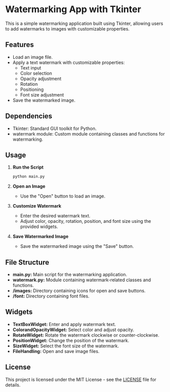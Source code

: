 # Watermarking App with Tkinter

This is a simple watermarking application built using Tkinter, allowing users to add watermarks to images with customizable properties.

## Features

- Load an image file.
- Apply a text watermark with customizable properties:
  - Text input
  - Color selection
  - Opacity adjustment
  - Rotation
  - Positioning
  - Font size adjustment
- Save the watermarked image.

## Dependencies

- Tkinter: Standard GUI toolkit for Python.
- watermark module: Custom module containing classes and functions for watermarking.

## Usage

1. **Run the Script**
    ```python
    python main.py
    ```

2. **Open an Image**
   - Use the "Open" button to load an image.
   
3. **Customize Watermark**
   - Enter the desired watermark text.
   - Adjust color, opacity, rotation, position, and font size using the provided widgets.

4. **Save Watermarked Image**
   - Save the watermarked image using the "Save" button.

## File Structure

- **main.py:** Main script for the watermarking application.
- **watermark.py:** Module containing watermark-related classes and functions.
- **/images:** Directory containing icons for open and save buttons.
- **/font:** Directory containing font files.

## Widgets

- **TextBoxWidget:** Enter and apply watermark text.
- **ColorandOpacityWidget:** Select color and adjust opacity.
- **RotateWidget:** Rotate the watermark clockwise or counter-clockwise.
- **PositionWidget:** Change the position of the watermark.
- **SizeWidget:** Select the font size of the watermark.
- **FileHandling:** Open and save image files.

## License

This project is licensed under the MIT License - see the [LICENSE](https://github.com/renzlozada/Watermarking-App/tree/main?tab=MIT-1-ov-file) file for details.
